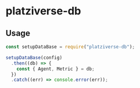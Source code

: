# platziverse-db

## Usage

```js
const setupDataBase = require("platziverse-db");

setupDataBase(config)
  .then((db) => {
    const { Agent, Metric } = db;
  })
  .catch((err) => console.error(err));
```
